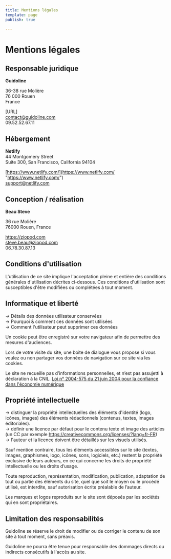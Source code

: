 ```yaml
---
title: Mentions légales
template: page
publish: true

---
```

# Mentions légales

## Responsable juridique

**Guidoline**

36-38 rue Molière  
76 000 Rouen  
France

\[URL\]  
contact@guidoline.com  
09\.52.52.67.11

## Hébergement

**Netlify**  
44 Montgomery Street  
Suite 300, San Francisco, California 94104

[https://www.netlify.com/](https://www.netlify.com/ "https://www.netlify.com/")  
support@netlify.com

## Conception / réalisation

**Beau Steve**

36 rue Molière  
76000 Rouen, France

https://ziopod.com  
steve.beau@ziopod.com  
06\.78.30.87.13

## Conditions d'utilisation

L'utilisation de ce site implique l'acceptation pleine et entière des conditions générales d'utilisation décrites ci-dessous. Ces conditions d'utilisation sont susceptibles d'être modifiées ou complétées à tout moment.

## Informatique et liberté

\-> Détails des données utilisateur conservées  
\-> Pourquoi & comment ces données sont utilisées  
\-> Comment l'utilisateur peut supprimer ces données

Un cookie peut être enregistré sur votre navigateur afin de permettre des mesures d'audiences.

Lors de votre visite du site, une boite de dialogue vous propose si vous voulez ou non partager vos données de navigation sur ce site via les cookies.

Le site ne recueille pas d’informations personnelles, et n’est pas assujetti à déclaration à la CNIL. [Loi n° 2004-575 du 21 juin 2004 pour la confiance dans l'économie numérique](https://www.legifrance.gouv.fr/loda/id/JORFTEXT000000801164/)

## Propriété intellectuelle

\-> distinguer la propriété intellectuelles des éléments d'identité (logo, icônes, images) des éléments rédactionnels (contenus, textes, images éditoriales).  
\-> définir une licence par défaut pour le contenu texte et image des articles (un CC par exemple https://creativecommons.org/licenses/?lang=fr-FR)  
\-> l'auteur et la licence doivent être détaillés sur les visuels utilisés.

Sauf mention contraire, tous les éléments accessibles sur le site (textes, images, graphismes, logo, icônes, sons, logiciels, etc.) restent la propriété exclusive de leurs auteurs, en ce qui concerne les droits de propriété intellectuelle ou les droits d’usage.

Toute reproduction, représentation, modification, publication, adaptation de tout ou partie des éléments du site, quel que soit le moyen ou le procédé utilisé, est interdite, sauf autorisation écrite préalable de l’auteur.

Les marques et logos reproduits sur le site sont déposés par les sociétés qui en sont propriétaires.

## Limitation des responsabilités

Guidoline se réserve le droit de modifier ou de corriger le contenu de son site à tout moment, sans préavis.

Guidoline ne pourra être tenue pour responsable des dommages directs ou indirects consécutifs à l'accès au site.
